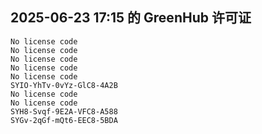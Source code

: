 ## 2025-06-23 17:15 的 GreenHub 许可证
```
No license code
No license code
No license code
No license code
No license code
SYIO-YhTv-0vYz-GlC8-4A2B
No license code
No license code
SYH8-Svqf-9E2A-VFC8-A588
SYGv-2qGf-mQt6-EEC8-5BDA
```
